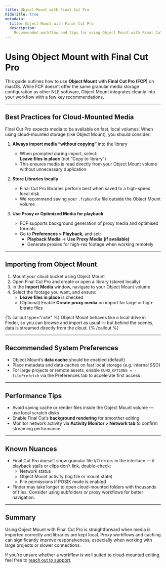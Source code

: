 ```yaml
---
title: Object Mount with Final Cut Pro
hideTitle: true
metadata:
  title: Object Mount with Final Cut Pro
  description:
    Recommended workflow and tips for using Object Mount with Final Cut Pro on macOS.
---
```


# Using Object Mount with Final Cut Pro

This guide outlines how to use **Object Mount** with **Final Cut Pro (FCP)** on macOS. While FCP doesn’t offer the same granular media storage configuration as other NLE software, Object Mount integrates cleanly into your workflow with a few key recommendations.

---

## Best Practices for Cloud-Mounted Media

Final Cut Pro expects media to be available on fast, local volumes. When using cloud-mounted storage (like Object Mount), you should consider:

1. **Always import media “without copying”** into the library  
   - When prompted during import, select:  
     **Leave files in place** (not “Copy to library”)  
   - This ensures media is read directly from your Object Mount volume without unnecessary duplication

2. **Store Libraries locally**  
   - Final Cut Pro libraries perform best when saved to a high-speed local disk  
   - We recommend saving your `.fcpbundle` file outside the Object Mount volume

3. **Use Proxy or Optimized Media for playback**  
   - FCP supports background generation of proxy media and optimised formats  
   - Go to **Preferences > Playback**, and set:  
     - **Playback Media** → **Use Proxy Media (if available)**  
     - Generate proxies for high-res footage when working remotely

---

## Importing from Object Mount

1. Mount your cloud bucket using Object Mount  
2. Open Final Cut Pro and create or open a library (stored locally)  
3. In the **Import Media** window, navigate to your Object Mount volume  
4. Select the footage you want, and ensure:
   - **Leave files in place** is checked  
   - (Optional) Enable **Create proxy media** on import for large or high-bitrate files

{% callout type="note" %}
Object Mount behaves like a local drive in Finder, so you can browse and import as usual — but behind the scenes, data is streamed directly from the cloud.
{% /callout %}

---

## Recommended System Preferences

- Object Mount’s **data cache** should be enabled (default)
- Place metadata and data caches on fast local storage (e.g. internal SSD)
- For large projects or remote assets, enable `CUNO_OPTIONS = -filePrefetch` via the Preferences tab to accelerate first access

---

## Performance Tips

- Avoid saving cache or render files inside the Object Mount volume — use local scratch disks  
- Enable Final Cut’s **background rendering** for smoother editing  
- Monitor network activity via **Activity Monitor > Network tab** to confirm streaming performance

---

## Known Nuances

- Final Cut Pro doesn’t show granular file I/O errors in the interface — if playback stalls or clips don't link, double-check:
  - Network status
  - Object Mount activity (log file or mount state)
  - File permissions if POSIX mode is enabled
- Finder may take longer to open cloud-mounted folders with thousands of files. Consider using subfolders or proxy workflows for better navigation.

---

## Summary

Using Object Mount with Final Cut Pro is straightforward when media is imported correctly and libraries are kept local. Proxy workflows and caching can significantly improve responsiveness, especially when working with large projects or slower connections.

If you're unsure whether a workflow is well suited to cloud-mounted editing, feel free to [reach out to support](https://supportdcs.storj.io/hc/en-us/requests/new).

